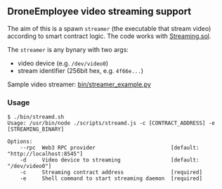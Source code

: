 ## DroneEmployee video streaming support

The aim of this is a spawn `streamer` (the executable that stream video)
according to smart contract logic. The code works with [Streaming.sol][1].

The `streamer` is any bynary with two args:

 - video device (e.g. `/dev/video0`)
 - stream identifier (256bit hex, e.g. `4f66e...`) 

Sample video streamer: [bin/streamer_example.py][2]

[1]: https://github.com/DroneEmployee/contracts/blob/master/interface/Streaming.sol
[2]: https://github.com/DroneEmployee/video_stream/blob/master/bin/streamer_example.py

### Usage

    $ ./bin/streamd.sh              
    Usage: /usr/bin/node ./scripts/streamd.js -c [CONTRACT_ADDRESS] -e [STREAMING_BINARY]
    
    Options:
        --rpc  Web3 RPC provider                        [default: "http://localhost:8545"]
        -d     Video device to streaming                [default: "/dev/video0"]
        -c     Streaming contract address               [required]
        -e     Shell command to start streaming daemon  [required]

